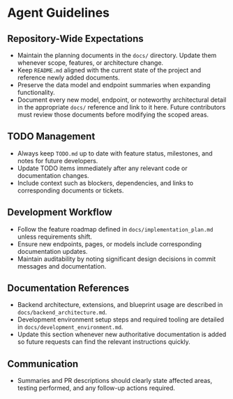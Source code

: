 # Agent Guidelines

## Repository-Wide Expectations
- Maintain the planning documents in the `docs/` directory. Update them whenever scope, features, or architecture change.
- Keep `README.md` aligned with the current state of the project and reference newly added documents.
- Preserve the data model and endpoint summaries when expanding functionality.
- Document every new model, endpoint, or noteworthy architectural detail in the appropriate `docs/` reference and link to it here. Future contributors must review those documents before modifying the scoped areas.

## TODO Management
- Always keep `TODO.md` up to date with feature status, milestones, and notes for future developers.
- Update TODO items immediately after any relevant code or documentation changes.
- Include context such as blockers, dependencies, and links to corresponding documents or tickets.

## Development Workflow
- Follow the feature roadmap defined in `docs/implementation_plan.md` unless requirements shift.
- Ensure new endpoints, pages, or models include corresponding documentation updates.
- Maintain auditability by noting significant design decisions in commit messages and documentation.

## Documentation References
- Backend architecture, extensions, and blueprint usage are described in `docs/backend_architecture.md`.
- Development environment setup steps and required tooling are detailed in `docs/development_environment.md`.
- Update this section whenever new authoritative documentation is added so future requests can find the relevant instructions quickly.

## Communication
- Summaries and PR descriptions should clearly state affected areas, testing performed, and any follow-up actions required.
